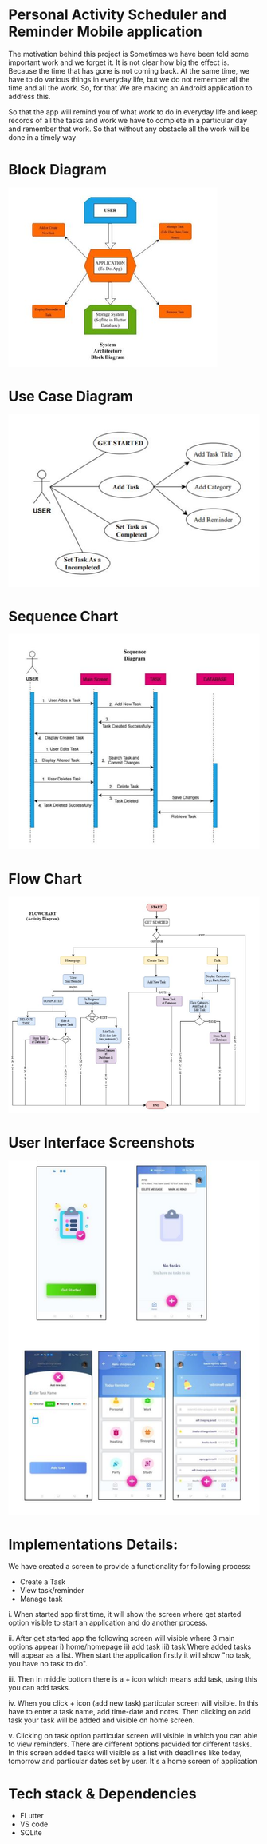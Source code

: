 # Personal Activity Scheduler and Reminder Mobile application
The motivation behind this project is Sometimes we have been told 
some important work and we forget it. It is not clear how big the effect is. 
Because the time that has gone is not coming back. At the same time, we have 
to do various things in everyday life, but we do not remember all the time and 
all the work. So, for that We are making an Android application to address 
this. 

So that the app will remind you of what work to do in everyday life 
and keep records of all the tasks and work we have to complete in a particular 
day and remember that work. So that without any obstacle all the work will be 
done in a timely way
# Block Diagram
   
![Block Diagram](assets/images/1.jpg)

# Use Case Diagram
   
![Use case](assets/images/2.jpg)

# Sequence Chart
   
![Sequence chart](assets/images/3.jpg)

# Flow Chart
   
![Flow Chart](assets/images/4.jpg)

# User Interface Screenshots
   
![ui](assets/images/5.jpg)

# Implementations Details:

 We have created a screen to provide a functionality for following process:
 - Create a Task
 - View task/reminder
 - Manage task

i. When started app first time, it will show the screen where get 
started option visible to start an application and do another 
process.

ii. After get started app the following screen will visible where 3 
main options appear i) home/homepage ii) add task iii) task
Where added tasks will appear as a list. When start the 
application firstly it will show "no task, you have no task to 
do". 

iii. Then in middle bottom there is a + icon which means add task, 
using this you can add tasks.

iv. When you click + icon (add new task) particular screen will 
visible. In this have to enter a task name, add time-date and 
notes. Then clicking on add task your task will be added and 
visible on home screen.

v. Clicking on task option particular screen will visible in which 
you can able to view reminders. There are different options 
provided for different tasks. In this screen added tasks will 
visible as a list with deadlines like today, tomorrow and 
particular dates set by user. It's a home screen of application

# Tech stack & Dependencies

* FLutter
* VS code
* SQLite
